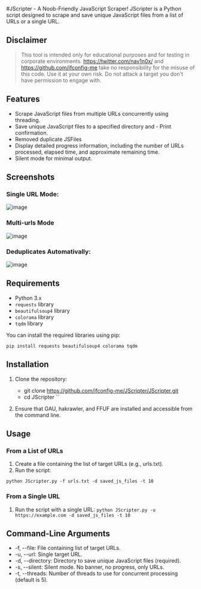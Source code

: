 #JScripter - A Noob-Friendly JavaScript Scraper!
JScripter is a Python script designed to scrape and save unique JavaScript files from a list of URLs or a single URL.

## Disclaimer

> This tool is intended only for educational purposes and for testing in corporate environments. https://twitter.com/nav1n0x/ and https://github.com/ifconfig-me take no responsibility for the misuse of this code. Use it at your own risk. Do not attack a target you don't have permission to engage with.

## Features

- Scrape JavaScript files from multiple URLs concurrently using threading.
- Save unique JavaScript files to a specified directory and - Print confirmation.
- Removed duplicate JSFiles
- Display detailed progress information, including the number of URLs processed, elapsed time, and approximate remaining time.
- Silent mode for minimal output.

## Screenshots
### Single URL Mode:
![image](https://github.com/user-attachments/assets/adc50477-0352-4208-9b9c-22f617859faf)

### Multi-urls Mode
![image](https://github.com/user-attachments/assets/0a35f788-3e9b-40d8-bf54-7a926df3d776)

### Deduplicates Automativally:
![image](https://github.com/user-attachments/assets/df056d65-7384-4b8c-aa9c-d78e422cef85)

## Requirements

- Python 3.x
- `requests` library
- `beautifulsoup4` library
- `colorama` library
- `tqdm` library

You can install the required libraries using pip:

```
pip install requests beautifulsoup4 colorama tqdm
```

## Installation

1. Clone the repository:

    * git clone https://github.com/ifconfig-me/JScripter/JScripter.git
    * cd JScripter
``
2. Ensure that GAU, hakrawler, and FFUF are installed and accessible from the command line.

## Usage

### From a List of URLs
1. Create a file containing the list of target URLs (e.g., urls.txt).
2. Run the script:

```python JScripter.py -f urls.txt -d saved_js_files -t 10```

### From a Single URL
1. Run the script with a single URL:
```python JScripter.py -u https://example.com -d saved_js_files -t 10```

## Command-Line Arguments
* -f, --file: File containing list of target URLs.
* -u, --url: Single target URL.
* -d, --directory: Directory to save unique JavaScript files (required).
* -s, --silent: Silent mode. No banner, no progress, only URLs.
* -t, --threads: Number of threads to use for concurrent processing (default is 5).
